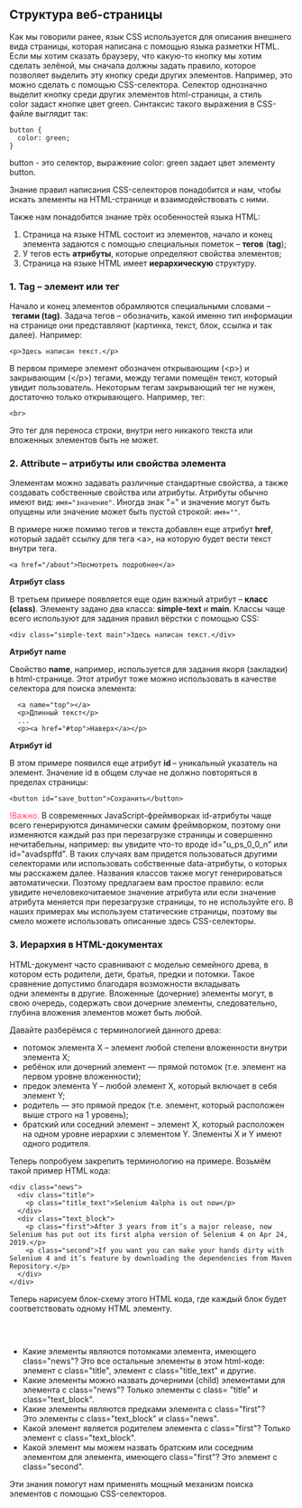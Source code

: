 <h2>Структура веб-страницы</h2>

<p>Как мы говорили ранее, язык CSS используется для описания внешнего вида страницы, которая написана с помощью языка разметки HTML. Если мы хотим сказать браузеру, что какую-то кнопку мы хотим сделать&nbsp;зелёной, мы сначала должны задать правило, которое позволяет выделить эту кнопку среди других элементов. Например, это можно сделать&nbsp;с помощью&nbsp;CSS-селектора. Селектор однозначно выделит&nbsp;кнопку среди&nbsp;других элементов html-страницы, а стиль color&nbsp;задаст кнопке цвет green. Синтаксис такого выражения в CSS-файле&nbsp;выглядит так:</p>

<pre><code class="language-css hljs"><span class="hljs-selector-tag">button</span> {
  <span class="hljs-attribute">color</span>: green;
}</code></pre>

<p>button - это селектор,&nbsp;выражение color: green задает цвет элементу button.</p>

<p>Знание правил написания CSS-селекторов понадобится и нам, чтобы искать элементы на HTML-странице&nbsp;и взаимодействовать с ними.</p>

<p>Также нам понадобится знание трёх особенностей языка HTML:</p>

<ol>
	<li>Страница на языке HTML состоит из элементов, начало и конец элемента задаются с помощью специальных пометок – <strong>тегов</strong> (<strong>tag</strong>);</li>
	<li>У тегов есть <strong>атрибуты</strong>, которые определяют свойства элементов;</li>
	<li>Страница на языке HTML имеет <strong>иерархическую</strong> структуру.</li>
</ol>

<h3>1. <strong>Tag </strong>–<strong> </strong>элемент или тег</h3>

<p>Начало и конец элементов обрамляются специальными словами –&nbsp;<strong>тегами (tag)</strong>. Задача тегов –&nbsp;обозначить, какой именно тип информации на странице они представляют (картинка, текст, блок, ссылка и так далее). Например:</p>

<pre><code class="language-html hljs xml"><span class="hljs-tag">&lt;<span class="hljs-name">p</span>&gt;</span>Здесь написан текст.<span class="hljs-tag">&lt;/<span class="hljs-name">p</span>&gt;</span>
</code></pre>

<p>В первом примере элемент обозначен открывающим (&lt;p&gt;) и закрывающим (&lt;/p&gt;) тегами, между тегами помещён текст, который увидит пользователь. Некоторым тегам закрывающий тег не нужен, достаточно только открывающего. Например, тег:</p>

<pre><code class="hljs apache"><span class="hljs-section">&lt;br&gt;</span></code></pre>

<p>Это тег для переноса строки, внутри него никакого текста или вложенных элементов быть не может.&nbsp;</p>

<h3>2. <strong>Attribute </strong>–<strong> атрибуты или свойства&nbsp;элемента</strong></h3>

<p>Элементам можно задавать различные стандартные свойства, а также создавать собственные свойства или атрибуты. Атрибуты обычно имеют вид: <code>имя="значение"</code>. Иногда знак "="&nbsp;и значение могут быть опущены или значение может быть пустой строкой: <code>имя=""</code>.</p>

<p>В примере ниже помимо тегов и текста&nbsp;добавлен еще атрибут<strong> </strong><strong>href</strong>, который задаёт ссылку для тега &lt;a&gt;, на которую будет вести текст внутри тега.</p>

<pre><code class="language-html hljs xml"><span class="hljs-tag">&lt;<span class="hljs-name">a</span> <span class="hljs-attr">href</span>=<span class="hljs-string">"/about"</span>&gt;</span>Посмотреть подробнее<span class="hljs-tag">&lt;/<span class="hljs-name">a</span>&gt;</span> </code></pre>

<p><strong>Атрибут class</strong></p>

<p>В третьем примере появляется еще один важный атрибут –&nbsp;<strong>класс (class)</strong>. Элементу задано два класса: <strong>simple-text</strong> и <strong>main</strong>. Классы чаще всего используют для задания правил вёрстки с помощью CSS:</p>

<pre><code class="language-html hljs xml"><span class="hljs-tag">&lt;<span class="hljs-name">div</span> <span class="hljs-attr">class</span>=<span class="hljs-string">"simple-text main"</span>&gt;</span>Здесь написан текст.<span class="hljs-tag">&lt;/<span class="hljs-name">div</span>&gt;</span></code></pre>

<p><strong>Атрибут name&nbsp;</strong></p>

<p>Свойство <strong>name</strong>, например, используется для задания якоря (закладки) в html-странице. Этот атрибут тоже можно использовать в качестве селектора для поиска элемента:</p>

<pre><code class="language-html hljs xml">  <span class="hljs-tag">&lt;<span class="hljs-name">a</span> <span class="hljs-attr">name</span>=<span class="hljs-string">"top"</span>&gt;</span><span class="hljs-tag">&lt;/<span class="hljs-name">a</span>&gt;</span>
  <span class="hljs-tag">&lt;<span class="hljs-name">p</span>&gt;</span>Длинный текст<span class="hljs-tag">&lt;/<span class="hljs-name">p</span>&gt;</span>
  ...
  <span class="hljs-tag">&lt;<span class="hljs-name">p</span>&gt;</span><span class="hljs-tag">&lt;<span class="hljs-name">a</span> <span class="hljs-attr">href</span>=<span class="hljs-string">"#top"</span>&gt;</span>Наверх<span class="hljs-tag">&lt;/<span class="hljs-name">a</span>&gt;</span><span class="hljs-tag">&lt;/<span class="hljs-name">p</span>&gt;</span> </code></pre>

<p><strong>Атрибут id</strong></p>

<p>В этом примере появился еще атрибут <strong>id </strong>– уникальный указатель на элемент. Значение id в общем случае не должно повторяться в пределах страницы:</p>

<pre><code class="language-html hljs xml"><span class="hljs-tag">&lt;<span class="hljs-name">button</span> <span class="hljs-attr">id</span>=<span class="hljs-string">"save_button"</span>&gt;</span>Сохранить<span class="hljs-tag">&lt;/<span class="hljs-name">button</span>&gt;</span></code></pre>

<p><span style="color: #ff4363;">!Важно.</span>&nbsp;В современных JavaScript-фреймворках id-атрибуты&nbsp;чаще всего генерируются динамически самим фреймворком, поэтому они изменяются каждый раз при перезагрузке страницы и совершенно нечитабельны, например: вы увидите что-то вроде id="u_ps_0_0_n" или id="avadspffd". В таких случаях&nbsp;вам придется пользоваться другими селекторами или использовать собственные data-атрибуты, о которых мы расскажем далее. Названия классов также могут генерироваться автоматически. Поэтому предлагаем вам простое правило:&nbsp;если увидите нечеловекочитаемое значение&nbsp;атрибута или если значение атрибута меняется при перезагрузке страницы, то не используйте его. В наших примерах мы используем статические страницы, поэтому вы смело можете использовать описанные здесь CSS-селекторы.</p>

<h3>3. <strong>Иерархия</strong> в HTML-документах</h3>

<p>HTML-документ часто сравнивают с моделью семейного древа, в котором есть родители, дети, братья, предки и потомки. Такое сравнение допустимо благодаря возможности вкладывать одни&nbsp;элементы в другие. Вложенные (дочерние) элементы могут,&nbsp;в свою очередь, содержать свои дочерние элементы, следовательно, глубина вложения элементов может быть любой.</p>

<p>Давайте разберёмся с терминологией данного древа:</p>

<ul>
	<li>потомок&nbsp;элемента X – элемент любой степени вложенности внутри элемента X;</li>
	<li>ребёнок или дочерний элемент — прямой потомок (т.е. элемент на первом уровне вложенности);</li>
	<li>предок элемента Y – любой элемент X, который включает в себя элемент Y;</li>
	<li>родитель — это прямой предок (т.е. элемент, который расположен выше строго на 1 уровень);</li>
	<li>братский или соседний элемент&nbsp;– элемент X, который расположен на одном уровне иерархии с элементом Y. Элементы X и Y имеют одного родителя.</li>
</ul>

<p>Теперь попробуем&nbsp;закрепить терминологию на примере. Возьмём такой пример HTML кода:</p>

<pre><code class="hljs applescript">&lt;<span class="hljs-keyword">div</span> <span class="hljs-built_in">class</span>=<span class="hljs-string">"news"</span>&gt;
  &lt;<span class="hljs-keyword">div</span> <span class="hljs-built_in">class</span>=<span class="hljs-string">"title"</span>&gt;
    &lt;p <span class="hljs-built_in">class</span>=<span class="hljs-string">"title_text"</span>&gt;Selenium <span class="hljs-number">4</span>alpha <span class="hljs-keyword">is</span> out now&lt;/p&gt;
  &lt;/<span class="hljs-keyword">div</span>&gt;
  &lt;<span class="hljs-keyword">div</span> <span class="hljs-built_in">class</span>=<span class="hljs-string">"text_block"</span>&gt;
    &lt;p <span class="hljs-built_in">class</span>=<span class="hljs-string">"first"</span>&gt;After <span class="hljs-number">3</span> years <span class="hljs-keyword">from</span> <span class="hljs-keyword">it</span>’s a major release, now Selenium has <span class="hljs-keyword">put</span> out <span class="hljs-keyword">its</span> <span class="hljs-keyword">first</span> alpha <span class="hljs-built_in">version</span> <span class="hljs-keyword">of</span> Selenium <span class="hljs-number">4</span> <span class="hljs-keyword">on</span> Apr <span class="hljs-number">24</span>, <span class="hljs-number">2019.</span>&lt;/p&gt;
    &lt;p <span class="hljs-built_in">class</span>=<span class="hljs-string">"second"</span>&gt;If you want you can make your hands dirty <span class="hljs-keyword">with</span> Selenium <span class="hljs-number">4</span> <span class="hljs-keyword">and</span> <span class="hljs-keyword">it</span>’s feature <span class="hljs-keyword">by</span> downloading <span class="hljs-keyword">the</span> dependencies <span class="hljs-keyword">from</span> Maven Repository.&lt;/p&gt;
  &lt;/<span class="hljs-keyword">div</span>&gt;
&lt;/<span class="hljs-keyword">div</span>&gt;</code></pre>

<p>Теперь нарисуем блок-схему этого HTML кода, где каждый блок будет соответствовать одному HTML элементу.</p>

<p><img alt="" src="https://ucarecdn.com/5def9b74-ff78-4b64-b853-b8716b2c3b90/"></p>

<p>&nbsp;</p>

<ul>
	<li>Какие элементы являются потомками&nbsp;элемента, имеющего class="news"? Это все&nbsp;остальные элементы в этом html-коде: элемент с class="title", элемент с class="title_text" и другие.</li>
	<li>Какие элементы можно назвать&nbsp;дочерними (child)&nbsp;элементами для элемента с class="news"? Только элементы с&nbsp;class= "title" и class="text_block".</li>
	<li>Какие элементы являются предками&nbsp;элемента с class="first"? Это&nbsp;элементы с class="text_block" и class="news".</li>
	<li>Какой элемент является родителем&nbsp;элемента с class="first"? Только элемент&nbsp;с class="text_block".</li>
	<li>Какой элемент мы можем назвать братским или соседним элементом для элемента, имеющего class="first"? Это&nbsp;элемент&nbsp;с class="second".</li>
</ul>

<p>Эти знания помогут нам применять мощный механизм поиска элементов с помощью CSS-селекторов.</p>